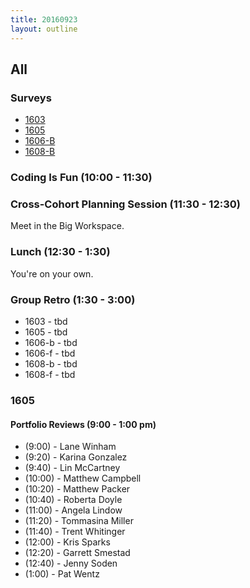 ```yaml
---
title: 20160923
layout: outline
---
```


## All

### Surveys

* [1603]()
* [1605](https://goo.gl/forms/cKGcmu0RDyfGiZLo1)
* [1606-B]()
* [1608-B](https://goo.gl/forms/sLx8DIp0yBJJCzVF3)

### Coding Is Fun (10:00 - 11:30)

### Cross-Cohort Planning Session (11:30 - 12:30)
Meet in the Big Workspace.

### Lunch (12:30 - 1:30)
You're on your own.

### Group Retro (1:30 - 3:00)
* 1603 - tbd
* 1605 - tbd
* 1606-b - tbd
* 1606-f - tbd
* 1608-b - tbd
* 1608-f - tbd


### 1605

#### Portfolio Reviews (9:00 - 1:00 pm)

* (9:00)  - Lane Winham
* (9:20)  - Karina Gonzalez
* (9:40)  - Lin McCartney
* (10:00) - Matthew Campbell
* (10:20) - Matthew Packer
* (10:40) - Roberta Doyle
* (11:00) - Angela Lindow
* (11:20) - Tommasina Miller
* (11:40) - Trent Whitinger
* (12:00) - Kris Sparks
* (12:20) - Garrett Smestad
* (12:40) - Jenny Soden
* (1:00)  - Pat Wentz

